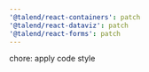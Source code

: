 ```yaml
---
'@talend/react-containers': patch
'@talend/react-dataviz': patch
'@talend/react-forms': patch
---
```


chore: apply code style
